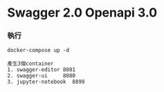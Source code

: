 # Swagger 2.0 Openapi 3.0

### 執行 
```
docker-compose up -d

產生3個container
1. swagger-editor 8081
2. swagger-ui     8080
3. jupyter-notebook  8899
```
